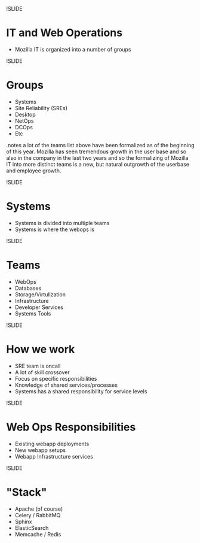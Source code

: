 !SLIDE

# IT and Web Operations

* Mozilla IT is organized into a number of groups

!SLIDE

# Groups

 * Systems
 * Site Reliability (SREs)
 * Desktop
 * NetOps
 * DCOps
 * Etc

.notes a lot of the teams list above have been formalized as of the beginning of this year. Mozilla has seen tremendous growth in the user base and so also in the company in the last two years and so the formalizing of Mozilla IT into more distinct teams is a new, but natural outgrowth of the userbase and employee growth.

!SLIDE

# Systems

* Systems is divided into multiple teams
* Systems is where the webops is

!SLIDE

# Teams

 * WebOps
 * Databases
 * Storage/Virtulization
 * Infrastructure
 * Developer Services
 * Systems Tools
 
!SLIDE

# How we work

* SRE team is oncall
* A lot of skill crossover 
* Focus on specific responsibilities
* Knowledge of shared services/processes
* Systems has a shared responsibility for service levels

!SLIDE

# Web Ops Responsibilities

* Existing webapp deployments
* New webapp setups
* Webapp Infrastructure services

!SLIDE

# "Stack"

 * Apache (of course)
 * Celery / RabbitMQ
 * Sphinx
 * ElasticSearch
 * Memcache / Redis
 
